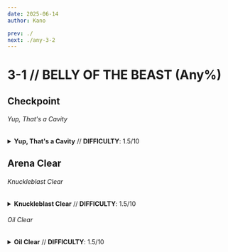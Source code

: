 ```yaml
---
date: 2025-06-14
author: Kano

prev: ./
next: ./any-3-2
---
```


# 3-1 // BELLY OF THE BEAST (Any%)

## Checkpoint

<div class="hidden-header">

###### Yup, That's a Cavity

</div>

<details class="easy">
    <summary>
        <b>Yup, That's a Cavity</b> // <b>DIFFICULTY</b>: 1.5/10
    </summary>
    <p>
     Start by performing a <a href="/speedrun-tech#slam-store">Slam Store</a> in the red room hallway and sliding. When you land, turn to look at the spot shown and slide to clip out of bounds, slam, then <a href="/speedrun-tech#flick-ub">Flick UB</a> slightly to the left of the checkpoint to go around geometry. 
     <p>
      </p>
     Collect the checkpoint from beneath the door or it will be closed when you checkpoint. If this happens dash backwards and checkpoint again to fix it.
     <video width="735" height="auto" loop controls muted>
        <source src="https://i.imgur.com/jJDimI1.mp4" type="video/mp4">
    </video>
    </p>
</details>

## Arena Clear

<div class="hidden-header">

###### Knuckleblast Clear

</div>

<details class="easy">
    <summary>
        <b>Knuckleblast Clear</b> // <b>DIFFICULTY</b>: 1.5/10
    </summary>
    <p>
     <a href="/speedrun-tech#dash-jump">Dash Jump</a>, delay the jump input slighlty if you are getting caught on the door. Turn around when you land and kill the center drone with the slab revolver while using a knuckleblaster shockwave to clear the filth. Perform two <a href="/speedrun-tech#split-coins">Splitcoins</a> to kill the remaining drones. 
     <p>
      </p>
      Place a magnet in the center of the platform and fire a few saws before dropping down. Use a <a href="/speedrun-tech#nuke">Nuke</a> to perform a <a href="/speedrun-tech#mindflayer-instas">Mindflayer Insta</a> and clear out the schisms. Then <a href="/speedrun-tech#s-r-s-combo">SRS Combo</a> the mindflayer to ensure it dies. 
      <p>
      </p>
      Use a <a href="/speedrun-tech#split-coins">Splitcoin</a> and a ricoshot to kill the soldiers. 
      <p>
      </p>
      <a href="/speedrun-tech#ce-boost-exit">CE Boost Exit</a>
      <video width="735" height="auto" loop controls muted>
        <source src="https://i.imgur.com/VjBLFeL.mp4" type="video/mp4">
    </video>
      <p>
      </p> 
    </p>
</details>

<div class="hidden-header">

###### Oil Clear

</div>

<details class="easy">
    <summary>
        <b>Oil Clear</b> // <b>DIFFICULTY</b>: 1.5/10
    </summary>
    <p>
     to be added
    </p>
</details>
